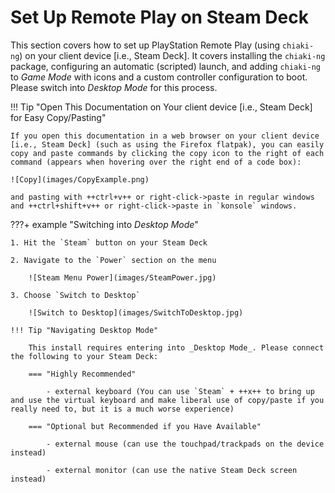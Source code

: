 # Set Up Remote Play on Steam Deck

This section covers how to set up PlayStation Remote Play (using `chiaki-ng`) on your client device [i.e., Steam Deck]. It covers installing the `chiaki-ng` package, configuring an automatic (scripted) launch, and adding `chiaki-ng` to _Game Mode_ with icons and a custom controller configuration to boot. Please switch into _Desktop Mode_ for this process.

!!! Tip "Open This Documentation on Your client device [i.e., Steam Deck] for Easy Copy/Pasting"

    If you open this documentation in a web browser on your client device [i.e., Steam Deck] (such as using the Firefox flatpak), you can easily copy and paste commands by clicking the copy icon to the right of each command (appears when hovering over the right end of a code box):

    ![Copy](images/CopyExample.png)

    and pasting with ++ctrl+v++ or right-click->paste in regular windows and ++ctrl+shift+v++ or right-click->paste in `konsole` windows.
    
???+ example "Switching into _Desktop Mode_"

    1. Hit the `Steam` button on your Steam Deck

    2. Navigate to the `Power` section on the menu

        ![Steam Menu Power](images/SteamPower.jpg)

    3. Choose `Switch to Desktop`

        ![Switch to Desktop](images/SwitchToDesktop.jpg)

    !!! Tip "Navigating Desktop Mode"

        This install requires entering into _Desktop Mode_. Please connect the following to your Steam Deck:
        
        === "Highly Recommended"

            - external keyboard (You can use `Steam` + ++x++ to bring up and use the virtual keyboard and make liberal use of copy/paste if you really need to, but it is a much worse experience)

        === "Optional but Recommended if you Have Available"
        
            - external mouse (can use the touchpad/trackpads on the device instead) 
            
            - external monitor (can use the native Steam Deck screen instead)